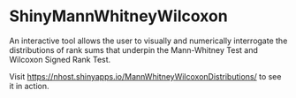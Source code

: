 # ShinyMannWhitneyWilcoxon

An interactive tool allows the user to visually and numerically interrogate the distributions of rank sums that underpin the Mann-Whitney Test and Wilcoxon Signed Rank Test. 

Visit https://nhost.shinyapps.io/MannWhitneyWilcoxonDistributions/ to see it in action.
